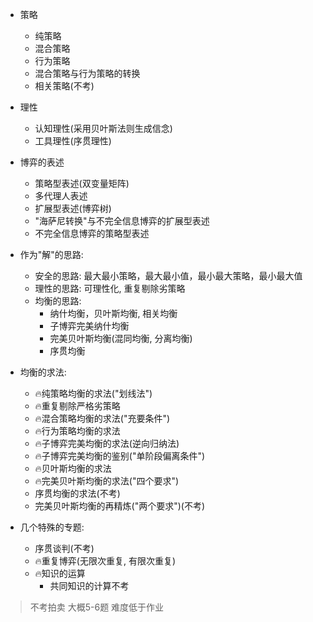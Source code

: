 - 策略
  - 纯策略
  - 混合策略
  - 行为策略
  - 混合策略与行为策略的转换
  - 相关策略(不考)

- 理性
  - 认知理性(采用贝叶斯法则生成信念)
  - 工具理性(序贯理性)

- 博弈的表述
  - 策略型表述(双变量矩阵)
  - 多代理人表述
  - 扩展型表述(博弈树)
  - "海萨尼转换"与不完全信息博弈的扩展型表述
  - 不完全信息博弈的策略型表述

- 作为"解"的思路:
  - 安全的思路: 最大最小策略，最大最小值，最小最大策略，最小最大值  
  - 理性的思路: 可理性化, 重复剔除劣策略
  - 均衡的思路:  
    - 纳什均衡，贝叶斯均衡, 相关均衡
    - 子博弈完美纳什均衡
    - 完美贝叶斯均衡(混同均衡, 分离均衡)
    - 序贯均衡

- 均衡的求法:
  - 🔥纯策略均衡的求法("划线法") 
  - 🔥重复剔除严格劣策略
  - 🔥混合策略均衡的求法("充要条件") 
  - 🔥行为策略均衡的求法
  - 🔥子博弈完美均衡的求法(逆向归纳法)
  - 🔥子博弈完美均衡的鉴别("单阶段偏离条件") 
  - 🔥贝叶斯均衡的求法
  - 🔥完美贝叶斯均衡的求法("四个要求") 
  - 序贯均衡的求法(不考)
  - 完美贝叶斯均衡的再精炼("两个要求")(不考)

- 几个特殊的专题:
  - 序贯谈判(不考)
  - 🔥重复博弈(无限次重复, 有限次重复)
  - 🔥知识的运算
    - 共同知识的计算不考
> 不考拍卖
> 大概5-6题 难度低于作业